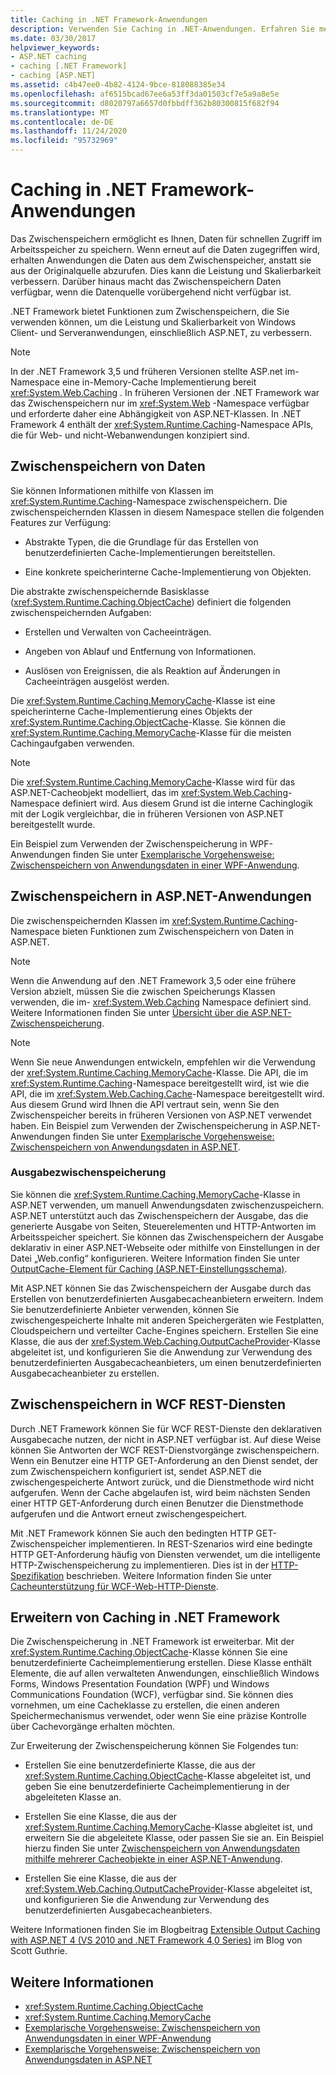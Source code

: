 ```yaml
---
title: Caching in .NET Framework-Anwendungen
description: Verwenden Sie Caching in .NET-Anwendungen. Erfahren Sie mehr über das Zwischenspeichern von Daten, das Caching in ASP.NET-Anwendungen oder WCF-REST-Diensten und das Erweitern der Zwischenspeicherung
ms.date: 03/30/2017
helpviewer_keywords:
- ASP.NET caching
- caching [.NET Framework]
- caching [ASP.NET]
ms.assetid: c4b47ee0-4b82-4124-9bce-818088385e34
ms.openlocfilehash: af6515bcad67ee6a53ff3da01503cf7e5a9a8e5e
ms.sourcegitcommit: d8020797a6657d0fbbdff362b80300815f682f94
ms.translationtype: MT
ms.contentlocale: de-DE
ms.lasthandoff: 11/24/2020
ms.locfileid: "95732969"
---
```

# <a name="caching-in-net-framework-applications"></a>Caching in .NET Framework-Anwendungen
Das Zwischenspeichern ermöglicht es Ihnen, Daten für schnellen Zugriff im Arbeitsspeicher zu speichern. Wenn erneut auf die Daten zugegriffen wird, erhalten Anwendungen die Daten aus dem Zwischenspeicher, anstatt sie aus der Originalquelle abzurufen. Dies kann die Leistung und Skalierbarkeit verbessern. Darüber hinaus macht das Zwischenspeichern Daten verfügbar, wenn die Datenquelle vorübergehend nicht verfügbar ist.

 .NET Framework bietet Funktionen zum Zwischenspeichern, die Sie verwenden können, um die Leistung und Skalierbarkeit von Windows Client- und Serveranwendungen, einschließlich ASP.NET, zu verbessern.

> [!NOTE]
> In der .NET Framework 3,5 und früheren Versionen stellte ASP.net im-Namespace eine in-Memory-Cache Implementierung bereit <xref:System.Web.Caching> . In früheren Versionen der .NET Framework war das Zwischenspeichern nur im <xref:System.Web> -Namespace verfügbar und erforderte daher eine Abhängigkeit von ASP.NET-Klassen. In .NET Framework 4 enthält der <xref:System.Runtime.Caching>-Namespace APIs, die für Web- und nicht-Webanwendungen konzipiert sind.

## <a name="caching-data"></a>Zwischenspeichern von Daten
 Sie können Informationen mithilfe von Klassen im <xref:System.Runtime.Caching>-Namespace zwischenspeichern. Die zwischenspeichernden Klassen in diesem Namespace stellen die folgenden Features zur Verfügung:

- Abstrakte Typen, die die Grundlage für das Erstellen von benutzerdefinierten Cache-Implementierungen bereitstellen.

- Eine konkrete speicherinterne Cache-Implementierung von Objekten.

 Die abstrakte zwischenspeichernde Basisklasse (<xref:System.Runtime.Caching.ObjectCache>) definiert die folgenden zwischenspeichernden Aufgaben:

- Erstellen und Verwalten von Cacheeinträgen.

- Angeben von Ablauf und Entfernung von Informationen.

- Auslösen von Ereignissen, die als Reaktion auf Änderungen in Cacheeinträgen ausgelöst werden.

 Die <xref:System.Runtime.Caching.MemoryCache>-Klasse ist eine speicherinterne Cache-Implementierung eines Objekts der <xref:System.Runtime.Caching.ObjectCache>-Klasse. Sie können die <xref:System.Runtime.Caching.MemoryCache>-Klasse für die meisten Cachingaufgaben verwenden.

> [!NOTE]
> Die <xref:System.Runtime.Caching.MemoryCache>-Klasse wird für das ASP.NET-Cacheobjekt modelliert, das im <xref:System.Web.Caching>-Namespace definiert wird. Aus diesem Grund ist die interne Cachinglogik mit der Logik vergleichbar, die in früheren Versionen von ASP.NET bereitgestellt wurde.

 Ein Beispiel zum Verwenden der Zwischenspeicherung in WPF-Anwendungen finden Sie unter [Exemplarische Vorgehensweise: Zwischenspeichern von Anwendungsdaten in einer WPF-Anwendung](/dotnet/desktop/wpf/advanced/walkthrough-caching-application-data-in-a-wpf-application).

## <a name="caching-in-aspnet-applications"></a>Zwischenspeichern in ASP.NET-Anwendungen
 Die zwischenspeichernden Klassen im <xref:System.Runtime.Caching>-Namespace bieten Funktionen zum Zwischenspeichern von Daten in ASP.NET.

> [!NOTE]
> Wenn die Anwendung auf den .NET Framework 3,5 oder eine frühere Version abzielt, müssen Sie die zwischen Speicherungs Klassen verwenden, die im- <xref:System.Web.Caching> Namespace definiert sind. Weitere Informationen finden Sie unter [Übersicht über die ASP.NET-Zwischenspeicherung](/previous-versions/aspnet/ms178597(v=vs.100)).

> [!NOTE]
> Wenn Sie neue Anwendungen entwickeln, empfehlen wir die Verwendung der <xref:System.Runtime.Caching.MemoryCache>-Klasse. Die API, die im <xref:System.Runtime.Caching>-Namespace bereitgestellt wird, ist wie die API, die im <xref:System.Web.Caching.Cache>-Namespace bereitgestellt wird. Aus diesem Grund wird Ihnen die API vertraut sein, wenn Sie den Zwischenspeicher bereits in früheren Versionen von ASP.NET verwendet haben. Ein Beispiel zum Verwenden der Zwischenspeicherung in ASP.NET-Anwendungen finden Sie unter [Exemplarische Vorgehensweise: Zwischenspeichern von Anwendungsdaten in ASP.NET](/previous-versions/ff477235(v=vs.100)).

### <a name="output-caching"></a>Ausgabezwischenspeicherung
 Sie können die <xref:System.Runtime.Caching.MemoryCache>-Klasse in ASP.NET verwenden, um manuell Anwendungsdaten zwischenzuspeichern. ASP.NET unterstützt auch das Zwischenspeichern der Ausgabe, das die generierte Ausgabe von Seiten, Steuerelementen und HTTP-Antworten im Arbeitsspeicher speichert. Sie können das Zwischenspeichern der Ausgabe deklarativ in einer ASP.NET-Webseite oder mithilfe von Einstellungen in der Datei „Web.config“ konfigurieren. Weitere Information finden Sie unter [OutputCache-Element für Caching (ASP.NET-Einstellungsschema)](/previous-versions/dotnet/netframework-4.0/ms228124(v=vs.100)).

 Mit ASP.NET können Sie das Zwischenspeichern der Ausgabe durch das Erstellen von benutzerdefinierten Ausgabecacheanbietern erweitern. Indem Sie benutzerdefinierte Anbieter verwenden, können Sie zwischengespeicherte Inhalte mit anderen Speichergeräten wie Festplatten, Cloudspeichern und verteilter Cache-Engines speichern. Erstellen Sie eine Klasse, die aus der <xref:System.Web.Caching.OutputCacheProvider>-Klasse abgeleitet ist, und konfigurieren Sie die Anwendung zur Verwendung des benutzerdefinierten Ausgabecacheanbieters, um einen benutzerdefinierten Ausgabecacheanbieter zu erstellen.

## <a name="caching-in-wcf-rest-services"></a>Zwischenspeichern in WCF REST-Diensten
 Durch .NET Framework können Sie für WCF REST-Dienste den deklarativen Ausgabecache nutzen, der nicht in ASP.NET verfügbar ist. Auf diese Weise können Sie Antworten der WCF REST-Dienstvorgänge zwischenspeichern. Wenn ein Benutzer eine HTTP GET-Anforderung an den Dienst sendet, der zum Zwischenspeichern konfiguriert ist, sendet ASP.NET die zwischengespeicherte Antwort zurück, und die Dienstmethode wird nicht aufgerufen. Wenn der Cache abgelaufen ist, wird beim nächsten Senden einer HTTP GET-Anforderung durch einen Benutzer die Dienstmethode aufgerufen und die Antwort erneut zwischengespeichert.

 Mit .NET Framework können Sie auch den bedingten HTTP GET-Zwischenspeicher implementieren. In REST-Szenarios wird eine bedingte HTTP GET-Anforderung häufig von Diensten verwendet, um die intelligente HTTP-Zwischenspeicherung zu implementieren. Dies ist in der [HTTP-Spezifikation](https://www.w3.org/Protocols/rfc2616/rfc2616.html) beschrieben. Weitere Information finden Sie unter [Cacheunterstützung für WCF-Web-HTTP-Dienste](../wcf/feature-details/caching-support-for-wcf-web-http-services.md).

## <a name="extending-caching-in-the-net-framework"></a>Erweitern von Caching in .NET Framework
 Die Zwischenspeicherung in .NET Framework ist erweiterbar. Mit der <xref:System.Runtime.Caching.ObjectCache>-Klasse können Sie eine benutzerdefinierte Cacheimplementierung erstellen. Diese Klasse enthält Elemente, die auf allen verwalteten Anwendungen, einschließlich Windows Forms, Windows Presentation Foundation (WPF) und Windows Communications Foundation (WCF), verfügbar sind. Sie können dies vornehmen, um eine Cacheklasse zu erstellen, die einen anderen Speichermechanismus verwendet, oder wenn Sie eine präzise Kontrolle über Cachevorgänge erhalten möchten.

 Zur Erweiterung der Zwischenspeicherung können Sie Folgendes tun:

- Erstellen Sie eine benutzerdefinierte Klasse, die aus der <xref:System.Runtime.Caching.ObjectCache>-Klasse abgeleitet ist, und geben Sie eine benutzerdefinierte Cacheimplementierung in der abgeleiteten Klasse an.

- Erstellen Sie eine Klasse, die aus der <xref:System.Runtime.Caching.MemoryCache>-Klasse abgleitet ist, und erweitern Sie die abgeleitete Klasse, oder passen Sie sie an. Ein Beispiel hierzu finden Sie unter [Zwischenspeichern von Anwendungsdaten mithilfe mehrerer Cacheobjekte in einer ASP.NET-Anwendung](/archive/blogs/aspnetue/caching-application-data-by-using-multiple-cache-objects-in-an-asp-net-application).

- Erstellen Sie eine Klasse, die aus der <xref:System.Web.Caching.OutputCacheProvider>-Klasse abgeleitet ist, und konfigurieren Sie die Anwendung zur Verwendung des benutzerdefinierten Ausgabecacheanbieters.

 Weitere Informationen finden Sie im Blogbeitrag [Extensible Output Caching with ASP.NET 4 (VS 2010 and .NET Framework 4,0 Series)](https://weblogs.asp.net/scottgu/extensible-output-caching-with-asp-net-4-vs-2010-and-net-4-0-series) im Blog von Scott Guthrie.

## <a name="see-also"></a>Weitere Informationen

- <xref:System.Runtime.Caching.ObjectCache>
- <xref:System.Runtime.Caching.MemoryCache>
- [Exemplarische Vorgehensweise: Zwischenspeichern von Anwendungsdaten in einer WPF-Anwendung](/dotnet/desktop/wpf/advanced/walkthrough-caching-application-data-in-a-wpf-application)
- [Exemplarische Vorgehensweise: Zwischenspeichern von Anwendungsdaten in ASP.NET](/previous-versions/ff477235(v=vs.100))
